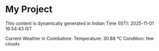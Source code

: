 # My Project

This content is dynamically generated in Indian Time (IST): 2025-11-01 16:54:43 IST


Current Weather in Coimbatore:
Temperature: 30.88 °C
Condition: few clouds
